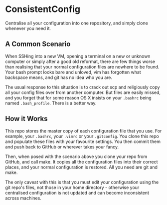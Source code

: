 ConsistentConfig
================

Centralise all your configuration into one repository, and simply clone whenever
you need it.

A Common Scenario
-----------------

When SSHing into a new VM, opening a terminal on a new or unknown computer or
simply after a good old reformat, there are few things worse than realising that
your normal configuration files are nowhere to be found. Your bash prompt looks
bare and unloved, vim has forgotten what backspace means, and git has no idea
who you are.

The usual response to this situation is to crack out scp and religiously copy
all your config files over from another computer. But files are easily missed,
and you forget that for some reason OS X insists on your `.bashrc` being named
`.bash_profile`. There is a better way.

How it Works
------------

This repo stores the master copy of each configuration file that you use. For
example, your `.bashrc`, your `.vimrc` or your `.gitconfig`. You clone this repo
and populate these files with your favourite settings. You then commit them and
push back to GitHub or wherever takes your fancy.

Then, when posed with the scenario above you clone your repo from GitHub, and
call make. It copies all the configuration files into their correct places, and
your normal configuration is restored. All you need are git and make.

The only caveat with this is that you must edit your configuration using the git
repo's files, not those in your home directory - otherwise your centralised
configuration is not updated and can become inconsistent across machines.
